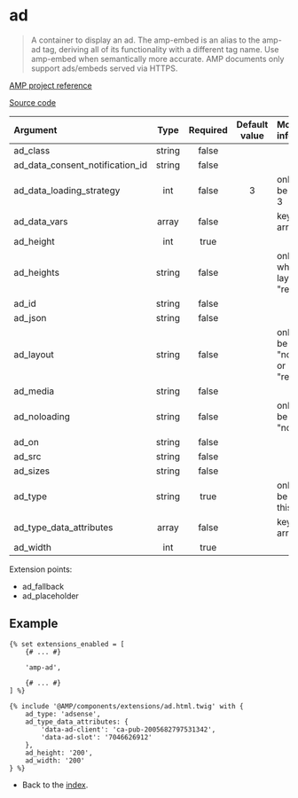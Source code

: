 # ad
>A container to display an ad. The amp-embed is an alias to the amp-ad tag,
>deriving all of its functionality with a different tag name. Use amp-embed when
>semantically more accurate. AMP documents only support ads/embeds served via HTTPS.

[AMP project reference][1]

[Source code][2]

| Argument                         | Type       | Required | Default value | More information                              | 
|:---------------------------------|:----------:|:--------:|:-------------:|:----------------------------------------------|
| ad_class                         | string     | false    |               |                                               |
| ad_data_consent_notification_id  | string     | false    |               |                                               |
| ad_data_loading_strategy         | int        | false    | 3             | only it can be 0, 1, 2 or 3                   |
| ad_data_vars                     | array      | false    |               | key/value array                               |
| ad_height                        | int        | true     |               |                                               |
| ad_heights                       | string     | false    |               | only matters when the layout is "responsive"  |
| ad_id                            | string     | false    |               |                                               |
| ad_json                          | string     | false    |               |                                               |
| ad_layout                        | string     | false    |               | only it can be "nodisplay" or "responsive"    |
| ad_media                         | string     | false    |               |                                               |
| ad_noloading                     | string     | false    |               | only it can be "noloading"                    |
| ad_on                            | string     | false    |               |                                               |
| ad_src                           | string     | false    |               |                                               |
| ad_sizes                         | string     | false    |               |                                               |
| ad_type                          | string     | true     |               | only it can be one of this [set][3]           |
| ad_type_data_attributes          | array      | false    |               | key/value array                               |
| ad_width                         | int        | true     |               |                                               |

Extension points:
* ad_fallback
* ad_placeholder

## Example

```twig
{% set extensions_enabled = [
    {# ... #}

    'amp-ad',

    {# ... #}
] %}

{% include '@AMP/components/extensions/ad.html.twig' with {
    ad_type: 'adsense',
    ad_type_data_attributes: {
        'data-ad-client': 'ca-pub-2005682797531342',
        'data-ad-slot': '7046626912'
    },
    ad_height: '200',
    ad_width: '200'
} %}
```

- Back to the [index](../../index.md).

[1]: https://github.com/ampproject/amphtml/blob/master/extensions/amp-ad/amp-ad.md
[2]: https://github.com/benatespina/AMPTwigTheme/blob/master/templates/components/extensions/ad.html.twig
[3]: https://github.com/ampproject/amphtml/blob/master/extensions/amp-ad/amp-ad.md#supported-ad-networks
